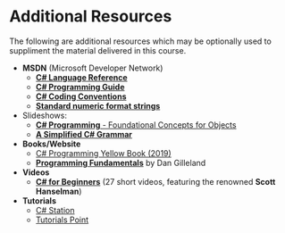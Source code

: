 # Additional Resources

The following are additional resources which may be optionally used to suppliment the material delivered in this course.

- **MSDN** (Microsoft Developer Network)
  - [**C# Language Reference**](https://learn.microsoft.com/en-us/dotnet/csharp/language-reference/)
  - [**C# Programming Guide**](https://learn.microsoft.com/en-us/dotnet/csharp/programming-guide/)
  - [**C# Coding Conventions**](https://learn.microsoft.com/en-us/dotnet/csharp/fundamentals/coding-style/coding-conventions)
  - [**Standard numeric format strings**](https://learn.microsoft.com/en-us/dotnet/standard/base-types/standard-numeric-format-strings?redirectedfrom=MSDN)
- Slideshows:
  - [**C# Programming** - Foundational Concepts for Objects](https://programming-0101.github.io/slides/OOP-Ramp-Up/00-FoundationalConcepts.html)
  - [**A Simplified C# Grammar**](https://programming-0101.github.io/slides/OOP-Ramp-Up/01-Grammar.html)
- **Books/Website**
  - [C# Programming Yellow Book (2019)](https://www.robmiles.com/s/CSharp-Book-2019-Refresh.pdf)
  - [**Programming Fundamentals**](https://programming-0101.github.io/TheBook/) by Dan Gilleland
- **Videos**
  - [**C# for Beginners**](https://www.youtube.com/watch?v=BM4CHBmAPh4&list=PLdo4fOcmZ0oVxKLQCHpiUWun7vlJJvUiN) (27 short videos, featuring the renowned **Scott Hanselman**)
- **Tutorials**
  - [C# Station](https://csharp-station.com/Tutorial/CSharp/SmartConsoleSetup.aspx)
  - [Tutorials Point](https://www.tutorialspoint.com/csharp/)
